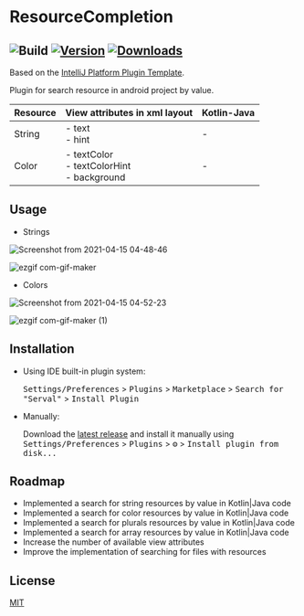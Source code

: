 # ResourceCompletion

![Build](https://github.com/ArtemMotuznyi/ResourceCompletion/workflows/Build/badge.svg)
[![Version](https://img.shields.io/jetbrains/plugin/v/PLUGIN_ID.svg)](https://plugins.jetbrains.com/plugin/PLUGIN_ID)
[![Downloads](https://img.shields.io/jetbrains/plugin/d/PLUGIN_ID.svg)](https://plugins.jetbrains.com/plugin/PLUGIN_ID)
---
Based on the [IntelliJ Platform Plugin Template](https://github.com/JetBrains/intellij-platform-plugin-template).

<!-- Plugin description -->
Plugin for search resource in android project by value.

|  Resource | View attributes in xml layout | Kotlin-Java  |
| -------------- | ------------------- | -----------------|
|  String | - text</br>- hint</br>  | - |
|  Color  | - textColor</br>- textColorHint</br>- background| - |

## Usage
- Strings

![Screenshot from 2021-04-15 04-48-46](https://user-images.githubusercontent.com/14909351/114802216-fde8f700-9da5-11eb-9781-c40cee7e2557.png)

![ezgif com-gif-maker](https://user-images.githubusercontent.com/14909351/114804935-d0527c80-9daa-11eb-92c1-c65c7547a8cd.gif)

- Colors

![Screenshot from 2021-04-15 04-52-23](https://user-images.githubusercontent.com/14909351/114802590-a7c88380-9da6-11eb-8e00-1db8cfdbcdbe.png)

![ezgif com-gif-maker (1)](https://user-images.githubusercontent.com/14909351/114805058-fc6dfd80-9daa-11eb-84e6-e1c01347d07a.gif)


<!-- Plugin description end -->

## Installation

- Using IDE built-in plugin system:
  
  <kbd>Settings/Preferences</kbd> > <kbd>Plugins</kbd> > <kbd>Marketplace</kbd> > <kbd>Search for "Serval"</kbd> >
  <kbd>Install Plugin</kbd>
  
- Manually:

  Download the [latest release](https://github.com/ArtemMotuznyi/ResourceCompletion/releases/latest) and install it manually using
  <kbd>Settings/Preferences</kbd> > <kbd>Plugins</kbd> > <kbd>⚙️</kbd> > <kbd>Install plugin from disk...</kbd>
  

## Roadmap
- Implemented a search for string resources by value in Kotlin|Java code
- Implemented a search for color resources by value in Kotlin|Java code
- Implemented a search for plurals resources by value in Kotlin|Java code
- Implemented a search for array resources by value in Kotlin|Java code
- Increase the number of available view attributes
- Improve the implementation of searching for files with resources

## License
[MIT](https://choosealicense.com/licenses/mit/)
